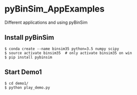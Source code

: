 # pyBinSim_AppExamples
Different applications and using pyBinSim 



## Install pyBinSim

    $ conda create --name binsim35 python=3.5 numpy scipy
    $ source activate binsim35  # only activate binsim35 on win
    $ pip install pybinsim
        
## Start Demo1
    $ cd demo1/
    $ python play_demo.py
	